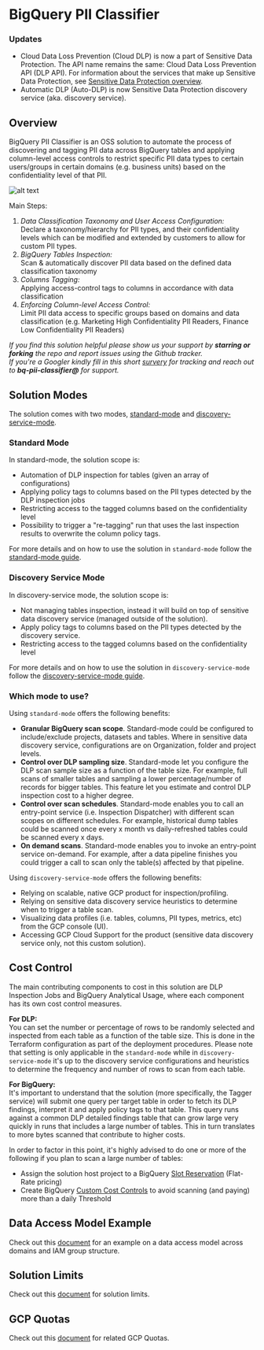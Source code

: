 # BigQuery PII Classifier

### Updates

* Cloud Data Loss Prevention (Cloud DLP) is now a part of Sensitive Data Protection. The API name remains the same: Cloud Data Loss Prevention API (DLP API). For information about the services that make up Sensitive Data Protection, see [Sensitive Data Protection overview](https://cloud.google.com/dlp/docs/sensitive-data-protection-overview).
* Automatic DLP (Auto-DLP) is now Sensitive Data Protection discovery service (aka. discovery service).

## Overview

BigQuery PII Classifier is an OSS solution to automate the process of discovering and tagging
PII data across BigQuery tables and applying column-level access controls to restrict 
specific PII data types to certain users/groups in certain domains (e.g. business units)
based on the confidentiality level of that PII.

![alt text](diagrams/summary.png)

Main Steps:

1. *Data Classification Taxonomy and User Access Configuration:*  
   Declare a taxonomy/hierarchy for PII types, and their confidentiality levels which can be modified and extended by customers to allow for custom PII types. 
2. *BigQuery Tables Inspection:*  
   Scan & automatically discover PII data based on the defined data classification taxonomy
3. *Columns Tagging:*  
   Applying access-control tags to columns in accordance with data classification 
4. *Enforcing Column-level Access Control:*  
    Limit PII data access to specific groups based on domains and data classification (e.g. Marketing High Confidentiality PII Readers, Finance Low Confidentiality PII Readers)  
    
<i>If you find this solution helpful please show us your support by <b>starring or forking</b> the repo and 
report issues using the Github tracker.  
If you're a Googler kindly fill in this short [survery](https://docs.google.com/forms/d/19D-3pocKKdDjFuaEoo_XBGoaRVGdbs_DAe35jbKcyyI/viewform)
for tracking and reach out to <b>bq-pii-classifier@</b> for support.</i> 

## Solution Modes
The solution comes with two modes, [standard-mode](docs/guide-standard-dlp.md) and [discovery-service-mode](docs/guide-discovery-service.md).

### Standard Mode

In standard-mode, the solution scope is:
* Automation of DLP inspection for tables (given an array of configurations)
* Applying policy tags to columns based on the PII types detected by the DLP inspection jobs
* Restricting access to the tagged columns based on the confidentiality level
* Possibility to trigger a "re-tagging" run that uses the last inspection results to overwrite the column policy tags.

For more details and on how to use the solution in `standard-mode` follow the [standard-mode guide](docs/guide-standard-dlp.md).

### Discovery Service Mode 

In discovery-service mode, the solution scope is:
* Not managing tables inspection, instead it will build on top of sensitive data discovery service (managed outside of the solution).
* Apply policy tags to columns based on the PII types detected by the discovery service.
* Restricting access to the tagged columns based on the confidentiality level

For more details and on how to use the solution in `discovery-service-mode` follow the [discovery-service-mode guide](docs/guide-discovery-service.md).

### Which mode to use?

Using `standard-mode` offers the following benefits:
* **Granular BigQuery scan scope**. Standard-mode could be configured to include/exclude projects, datasets and tables. Where in sensitive data discovery service, configurations 
are on Organization, folder and project levels. 
* **Control over DLP sampling size**. Standard-mode let you configure the DLP scan sample size as a function of the table size. For example, full scans of smaller tables
and sampling a lower percentage/number of records for bigger tables. This feature let you estimate and control DLP inspection cost to a higher degree.
* **Control over scan schedules**. Standard-mode enables you to call an entry-point service (i.e. Inspection Dispatcher) with different scan scopes on different schedules.
For example, historical dump tables could be scanned once every x month vs daily-refreshed tables could be scanned every x days.
* **On demand scans**. Standard-mode enables you to invoke an entry-point service on-demand. For example, after a data pipeline 
finishes you could trigger a call to scan only the table(s) affected by that pipeline.    

Using `discovery-service-mode` offers the following benefits:
* Relying on scalable, native GCP product for inspection/profiling.
* Relying on sensitive data discovery service heuristics to determine when to trigger a table scan. 
* Visualizing data profiles (i.e. tables, columns, PII types, metrics, etc) from the GCP console (UI).
* Accessing GCP Cloud Support for the product (sensitive data discovery service only, not this custom solution).

## Cost Control
The main contributing components to cost in this solution are DLP Inspection Jobs and BigQuery
Analytical Usage, where each component has its own cost control measures.

<b>For DLP:</b>  
    You can set the number or percentage of rows to be randomly selected 
and inspected from each table as a function of the table size. This is done in the Terraform
configuration as part of the deployment procedures. Please note that setting is only applicable
in the `standard-mode` while in `discovery-service-mode` it's up to the discovery service configurations and heuristics
to determine the frequency and number of rows to scan from each table.


<b>For BigQuery:</b>  
    It's important to understand that the solution (more specifically, the Tagger service)
will submit one query per target table in order to fetch its DLP findings,
interpret it and apply policy tags to that table. This query runs against a common DLP detailed
findings table that can grow large very quickly in runs that includes a large number of tables.
This in turn translates to more bytes scanned that contribute to higher costs.  

In order to factor in this point, it's highly advised to do one or more of the following if 
you plan to scan a large number of tables:
* Assign the solution host project to a BigQuery [Slot Reservation](https://cloud.google.com/bigquery/docs/reservations-intro) (Flat-Rate pricing)
* Create BigQuery [Custom Cost Controls](https://cloud.google.com/bigquery/docs/custom-quotas) to avoid scanning (and paying) more than a daily Threshold 

## Data Access Model Example
 
  Check out this [document](docs/common-iam-example.md) for an example on a data access
  model across domains and IAM group structure.

 ## Solution Limits
  
 Check out this [document](docs/common-limits.md) for solution limits.
 
 ## GCP Quotas
 
 Check out this [document](docs/common-quotas.md) for related GCP Quotas.